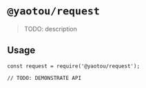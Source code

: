 # `@yaotou/request`

> TODO: description

## Usage

```
const request = require('@yaotou/request');

// TODO: DEMONSTRATE API
```
